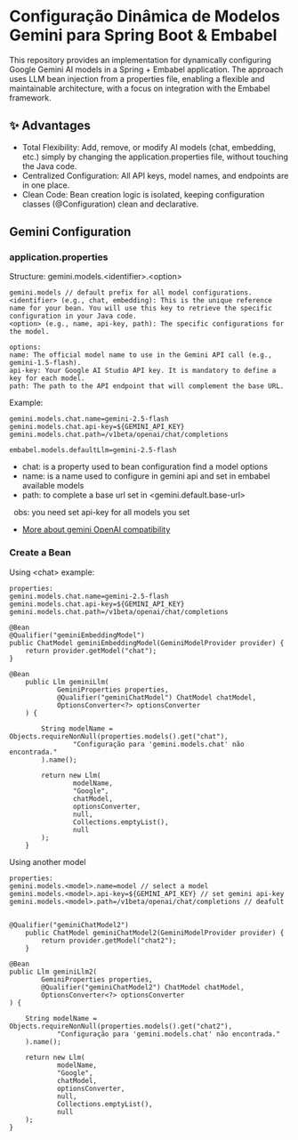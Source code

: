 # Configuração Dinâmica de Modelos Gemini para Spring Boot & Embabel

This repository provides an implementation for dynamically configuring Google Gemini AI models in a Spring + Embabel application. The approach uses LLM bean injection from a properties file, enabling a flexible and maintainable architecture, with a focus on integration with the Embabel framework.

## ✨ Advantages
* Total Flexibility: Add, remove, or modify AI models (chat, embedding, etc.) simply by changing the application.properties file, without touching the Java code.
* Centralized Configuration: All API keys, model names, and endpoints are in one place.
* Clean Code: Bean creation logic is isolated, keeping configuration classes (@Configuration) clean and declarative.

## Gemini Configuration

### application.properties

Structure: gemini.models.\<identifier>.\<option>
```
gemini.models // default prefix for all model configurations.
<identifier> (e.g., chat, embedding): This is the unique reference name for your bean. You will use this key to retrieve the specific configuration in your Java code.
<option> (e.g., name, api-key, path): The specific configurations for the model.

options:
name: The official model name to use in the Gemini API call (e.g., gemini-1.5-flash).
api-key: Your Google AI Studio API key. It is mandatory to define a key for each model.
path: The path to the API endpoint that will complement the base URL.
```

Example: 
```
gemini.models.chat.name=gemini-2.5-flash  
gemini.models.chat.api-key=${GEMINI_API_KEY}  
gemini.models.chat.path=/v1beta/openai/chat/completions  

embabel.models.defaultLlm=gemini-2.5-flash
```

* chat: is a property used to bean configuration find a model options
* name: is a name used to configure in gemini api and set in embabel available models
* path: to complete a base url set in <gemini.default.base-url>  

&nbsp; obs: you need set api-key for all models you set

* [More about gemini OpenAI compatibility](https://ai.google.dev/gemini-api/docs/openai#rest)

### Create a Bean

Using \<chat> example:

```
properties:  
gemini.models.chat.name=gemini-2.5-flash  
gemini.models.chat.api-key=${GEMINI_API_KEY}  
gemini.models.chat.path=/v1beta/openai/chat/completions  

@Bean
@Qualifier("geminiEmbeddingModel")
public ChatModel geminiEmbeddingModel(GeminiModelProvider provider) {
    return provider.getModel("chat");
}

@Bean
    public Llm geminiLlm(
            GeminiProperties properties,
            @Qualifier("geminiChatModel") ChatModel chatModel,
            OptionsConverter<?> optionsConverter
    ) {

        String modelName = Objects.requireNonNull(properties.models().get("chat"),
                "Configuração para 'gemini.models.chat' não encontrada."
        ).name();

        return new Llm(
                modelName,
                "Google",
                chatModel,
                optionsConverter,
                null,
                Collections.emptyList(),
                null
        );
    }

```
Using another model

```
properties:  
gemini.models.<model>.name=model // select a model
gemini.models.<model>.api-key=${GEMINI_API_KEY} // set gemini api-key
gemini.models.<model>.path=/v1beta/openai/chat/completions // deafult


@Qualifier("geminiChatModel2")
    public ChatModel geminiChatModel2(GeminiModelProvider provider) {
        return provider.getModel("chat2");
    }
    
@Bean
public Llm geminiLlm2(
        GeminiProperties properties,
        @Qualifier("geminiChatModel2") ChatModel chatModel,
        OptionsConverter<?> optionsConverter
) {

    String modelName = Objects.requireNonNull(properties.models().get("chat2"),
            "Configuração para 'gemini.models.chat' não encontrada."
    ).name();

    return new Llm(
            modelName,
            "Google",
            chatModel,
            optionsConverter,
            null,
            Collections.emptyList(),
            null
    );
}

```
